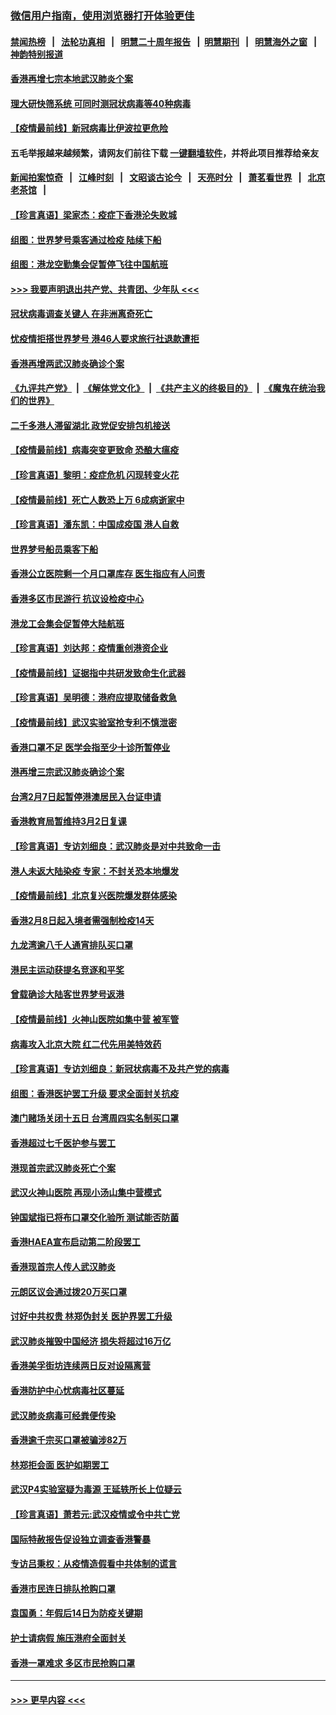 ### [微信用户指南，使用浏览器打开体验更佳](https://github.com/gfw-breaker/banned-news1/blob/master/indexes/wechat-guide.md?t=0)
#### [禁闻热榜](热点新闻.md?t=0)  &nbsp;&nbsp;|&nbsp;&nbsp; [法轮功真相](https://github.com/gfw-breaker/truth/blob/master/README.md?t=0) &nbsp;&nbsp;|&nbsp;&nbsp; [明慧二十周年报告](https://github.com/gfw-breaker/mh-reports/blob/master/README.md?t=0) &nbsp;&nbsp;|&nbsp;&nbsp;[明慧期刊](https://github.com/gfw-breaker/mh-qikan) &nbsp;&nbsp;|&nbsp;&nbsp; [明慧海外之窗](https://github.com/gfw-breaker/mh-news/blob/master/README.md?t=0) &nbsp;&nbsp;|&nbsp;&nbsp; [神韵特别报道](https://github.com/gfw-breaker/mh-news/blob/master/shenyun.md?t=0)
#### [香港再增七宗本地武汉肺炎个案](../pages/nsc415/n11862405.md?t=02122011) 
#### [理大研快筛系统 可同时测冠状病毒等40种病毒](../pages/nsc415/n11862376.md?t=02122011) 
#### [【疫情最前线】新冠病毒比伊波拉更危险](../pages/nsc415/n11862199.md?t=02122011) 
#### 五毛举报越来越频繁，请网友们前往下载 [一键翻墙软件](https://github.com/gfw-breaker/ssr-accounts)，并将此项目推荐给亲友
#### [新闻拍案惊奇](https://github.com/gfw-breaker/banned-news1/blob/master/pages/link4.md) &nbsp;&nbsp;|&nbsp;&nbsp; [江峰时刻](https://github.com/gfw-breaker/banned-news1/blob/master/pages/link4.md) &nbsp;&nbsp;|&nbsp;&nbsp; [文昭谈古论今](https://github.com/gfw-breaker/banned-news1/blob/master/pages/link4.md) &nbsp;&nbsp;|&nbsp;&nbsp; [天亮时分](https://github.com/gfw-breaker/banned-news1/blob/master/pages/link4.md) &nbsp;&nbsp;|&nbsp;&nbsp; [萧茗看世界](https://github.com/gfw-breaker/banned-news1/blob/master/pages/link4.md) &nbsp;&nbsp;|&nbsp;&nbsp; [北京老茶馆](https://github.com/gfw-breaker/banned-news1/blob/master/pages/link4.md) &nbsp;&nbsp;|&nbsp;&nbsp; 
#### [【珍言真语】梁家杰：疫症下香港沦失败城](../pages/nsc415/n11861588.md?t=02122011) 
#### [组图：世界梦号乘客通过检疫 陆续下船](../pages/nsc415/n11858302.md?t=02122011) 
#### [组图：港龙空勤集会促暂停飞往中国航班](../pages/nsc415/n11858190.md?t=02122011) 
#### [>>> 我要声明退出共产党、共青团、少年队 <<<](https://github.com/begood0513/goodnews/blob/master/quit/letter.md) 
#### [冠状病毒调查关键人 在非洲离奇死亡](../pages/nsc415/n11859798.md?t=02122011) 
#### [忧疫情拒搭世界梦号 港46人要求旅行社退款遭拒](../pages/nsc415/n11859849.md?t=02122011) 
#### [香港再增两武汉肺炎确诊个案](../pages/nsc415/n11859833.md?t=02122011) 
#### [《九评共产党》](https://github.com/begood0513/9ping.md/blob/master/README.md) &nbsp;|&nbsp; [《解体党文化》](../../../../jtdwh.md/blob/master/README.md)  &nbsp;|&nbsp; [《共产主义的终极目的》](../../../../gczydzjmd.md/blob/master/README.md) &nbsp;|&nbsp; [《魔鬼在统治我们的世界》](../../../../mgztzwmdsj.md/blob/master/README.md) 
#### [二千多港人滞留湖北 政党促安排包机接送](../pages/nsc415/n11859831.md?t=02122011) 
#### [【疫情最前线】病毒突变更致命 恐酿大瘟疫](../pages/nsc415/n11859604.md?t=02122011) 
#### [【珍言真语】黎明：疫症危机 闪现转变火花](../pages/nsc415/n11859199.md?t=02122011) 
#### [【疫情最前线】死亡人数恐上万 6成病逝家中](../pages/nsc415/n11856687.md?t=02122011) 
#### [【珍言真语】潘东凯：中国成疫国 港人自救](../pages/nsc415/n11856962.md?t=02122011) 
#### [世界梦号船员乘客下船](../pages/nsc415/n11856883.md?t=02122011) 
#### [香港公立医院剩一个月口罩库存 医生指应有人问责](../pages/nsc415/n11856875.md?t=02122011) 
#### [香港多区市民游行 抗议设检疫中心](../pages/nsc415/n11856866.md?t=02122011) 
#### [港龙工会集会促暂停大陆航班](../pages/nsc415/n11856840.md?t=02122011) 
#### [【珍言真语】刘达邦：疫情重创港资企业](../pages/nsc415/n11854274.md?t=02122011) 
#### [【疫情最前线】证据指中共研发致命生化武器](../pages/nsc415/n11853087.md?t=02122011) 
#### [【珍言真语】吴明德：港府应提取储备救急](../pages/nsc415/n11852734.md?t=02122011) 
#### [【疫情最前线】武汉实验室抢专利不慎泄密](../pages/nsc415/n11850310.md?t=02122011) 
#### [香港口罩不足 医学会指至少十诊所暂停业](../pages/nsc415/n11850301.md?t=02122011) 
#### [港再增三宗武汉肺炎确诊个案](../pages/nsc415/n11850328.md?t=02122011) 
#### [台湾2月7日起暂停港澳居民入台证申请](../pages/nsc415/n11850304.md?t=02122011) 
#### [香港教育局暂维持3月2日复课](../pages/nsc415/n11850260.md?t=02122011) 
#### [【珍言真语】专访刘细良：武汉肺炎是对中共致命一击](../pages/nsc415/n11849934.md?t=02122011) 
#### [港人未返大陆染疫 专家：不封关恐本地爆发](../pages/nsc415/n11848021.md?t=02122011) 
#### [【疫情最前线】北京复兴医院爆发群体感染](../pages/nsc415/n11847626.md?t=02122011) 
#### [香港2月8日起入境者需强制检疫14天](../pages/nsc415/n11847658.md?t=02122011) 
#### [九龙湾逾八千人通宵排队买口罩](../pages/nsc415/n11847647.md?t=02122011) 
#### [港民主运动获提名竞逐和平奖](../pages/nsc415/n11847633.md?t=02122011) 
#### [曾载确诊大陆客世界梦号返港](../pages/nsc415/n11847608.md?t=02122011) 
#### [【疫情最前线】火神山医院如集中营 被军管](../pages/nsc415/n11847524.md?t=02122011) 
#### [病毒攻入北京大院 红二代先用美特效药](../pages/nsc415/n11847427.md?t=02122011) 
#### [【珍言真语】专访刘细良：新冠状病毒不及共产党的病毒](../pages/nsc415/n11847164.md?t=02122011) 
#### [组图：香港医护罢工升级 要求全面封关抗疫](../pages/nsc415/n11844107.md?t=02122011) 
#### [澳门赌场关闭十五日 台湾周四实名制买口罩](../pages/nsc415/n11845083.md?t=02122011) 
#### [香港超过七千医护参与罢工](../pages/nsc415/n11845051.md?t=02122011) 
#### [港现首宗武汉肺炎死亡个案](../pages/nsc415/n11844998.md?t=02122011) 
#### [武汉火神山医院 再现小汤山集中营模式](../pages/nsc415/n11844763.md?t=02122011) 
#### [钟国斌指已将布口罩交化验所 测试能否防菌](../pages/nsc415/n11842783.md?t=02122011) 
#### [香港HAEA宣布启动第二阶段罢工](../pages/nsc415/n11842723.md?t=02122011) 
#### [香港现首宗人传人武汉肺炎](../pages/nsc415/n11842766.md?t=02122011) 
#### [元朗区议会通过拨20万买口罩](../pages/nsc415/n11842754.md?t=02122011) 
#### [讨好中共权贵 林郑伪封关 医护界罢工升级](../pages/nsc415/n11842359.md?t=02122011) 
#### [武汉肺炎摧毁中国经济 损失将超过16万亿](../pages/nsc415/n11839723.md?t=02122011) 
#### [香港美孚街坊连续两日反对设隔离营](../pages/nsc415/n11839962.md?t=02122011) 
#### [香港防护中心忧病毒社区蔓延](../pages/nsc415/n11839933.md?t=02122011) 
#### [武汉肺炎病毒可经粪便传染](../pages/nsc415/n11839939.md?t=02122011) 
#### [香港逾千宗买口罩被骗涉82万](../pages/nsc415/n11839914.md?t=02122011) 
#### [林郑拒会面 医护如期罢工](../pages/nsc415/n11839892.md?t=02122011) 
#### [武汉P4实验室疑为毒源 王延轶所长上位疑云](../pages/nsc415/n11835543.md?t=02122011) 
#### [【珍言真语】萧若元:武汉疫情或令中共亡党](../pages/nsc415/n11829394.md?t=02122011) 
#### [国际特赦报告促设独立调查香港警暴](../pages/nsc415/n11833845.md?t=02122011) 
#### [专访吕秉权：从疫情造假看中共体制的谎言](../pages/nsc415/n11833813.md?t=02122011) 
#### [香港市民连日排队抢购口罩](../pages/nsc415/n11833794.md?t=02122011) 
#### [袁国勇：年假后14日为防疫关键期](../pages/nsc415/n11831088.md?t=02122011) 
#### [护士请病假 施压港府全面封关](../pages/nsc415/n11831030.md?t=02122011) 
#### [香港一罩难求 多区市民抢购口罩](../pages/nsc415/n11831002.md?t=02122011) 

----
#### [ >>> 更早内容 <<< ](../indexes/nsc415-earlier.md)
